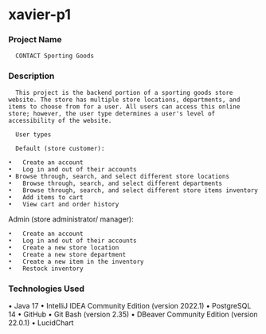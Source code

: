 # xavier-p1

### Project Name

      CONTACT Sporting Goods

### Description

      This project is the backend portion of a sporting goods store website. The store has multiple store locations, departments, and items to choose from for a user. All users can access this online store; however, the user type determines a user's level of accessibility of the website.

      User types

      Default (store customer):
  
    •	Create an account    
    •	Log in and out of their accounts    
    • Browse through, search, and select different store locations    
    •	Browse through, search, and select different departments
    •	Browse through, search, and select different store items inventory
    •	Add items to cart
    •	View cart and order history 
    
  Admin (store administrator/ manager):
  
    •	Create an account
    •	Log in and out of their accounts
    •	Create a new store location
    •	Create a new store department
    •	Create a new item in the inventory
    •	Restock inventory
    
### Technologies Used

  • Java 17
  • IntelliJ IDEA Community Edition (version 2022.1)
  • PostgreSQL 14
  • GitHub
  • Git Bash (version 2.35)
  • DBeaver Community Edition (version 22.0.1)
  • LucidChart
